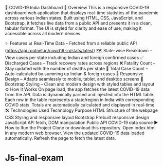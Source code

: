 🦠 COVID-19 India Dashboard
📄 Overview
This is a responsive COVID-19 dashboard web application that displays real-time statistics of the pandemic across various Indian states. Built using HTML, CSS, JavaScript, and Bootstrap, it fetches live data from a public API and presents it in a clean, tabular format. The UI is styled for clarity and ease of use, making it accessible across all modern devices.

✨ Features
📊 Real-Time Data – Fetched from a reliable public API (https://api.rootnet.in/covid19-in/stats/latest)
🗺️ State-wise Breakdown – View cases per state including Indian and foreign confirmed cases
✅ Discharged Cases – Track recovery rates across regions
❌ Fatality Count – Stay updated with the number of deaths per state
🔢 Total Case Count – Auto-calculated by summing up Indian & foreign cases
📱 Responsive Design – Adapts seamlessly to mobile, tablet, and desktop screens
🎨 Bootstrap Styling – Clean and modern design with styled tables and layout
⚙️ How It Works
On page load, the app fetches the latest COVID-19 data from the API.
Data is dynamically parsed and injected into the HTML table.
Each row in the table represents a state/region in India with corresponding COVID stats.
Totals are automatically calculated and displayed in real-time.
🛠 Technologies Used
Technology	Purpose
HTML	Structure of the webpage
CSS	Styling and responsive layout
Bootstrap	Prebuilt responsive design
JavaScript	API fetch, DOM manipulation
Public API	COVID-19 data source
▶️ How to Run the Project
Clone or download this repository.
Open index.html in any modern web browser.
View the updated COVID-19 data loaded automatically.
Refresh the page to fetch the latest data.
# Js-final-exam
